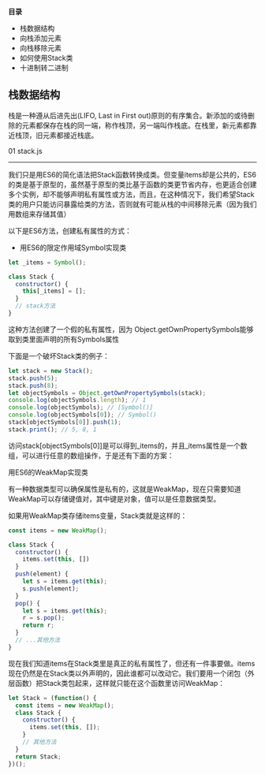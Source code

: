 **目录**

* 栈数据结构
* 向栈添加元素
* 向栈移除元素
* 如何使用Stack类
* 十进制转二进制

## 栈数据结构

栈是一种遵从后进先出(LIFO, Last in First out)原则的有序集合。新添加的或待删除的元素都保存在栈的同一端，称作栈顶，另一端叫作栈底。在栈里，新元素都靠近栈顶，旧元素都接近栈底。

01 stack.js

---

我们只是用ES6的简化语法把Stack函数转换成类。但变量items却是公共的，ES6的类是基于原型的，虽然基于原型的类比基于函数的类更节省内存，也更适合创建多个实例，却不能够声明私有属性或方法，而且，在这种情况下，我们希望Stack类的用户只能访问暴露给类的方法，否则就有可能从栈的中间移除元素（因为我们用数组来存储其值）

以下是ES6方法，创建私有属性的方式：

* 用ES6的限定作用域Symbol实现类

```js
let _items = Symbol();

class Stack {
  constructor() {
    this[_items] = [];
  }
  // stack方法
}
```

这种方法创建了一个假的私有属性，因为 Object.getOwnPropertySymbols能够取到类里面声明的所有Symbols属性

下面是一个破坏Stack类的例子：

```js
let stack = new Stack();
stack.push(5);
stack.push(8);
let objectSymbols = Object.getOwnPropertySymbols(stack);
console.log(objectSymbols.length); // 1
console.log(objectSymbols); // [Symbol()]
console.log(objectSymbols[0]); // Symbol()
stack[objectSymbols[0]].push(1);
stack.print(); // 5, 8, 1
```

访问stack[objectSymbols[0]]是可以得到_items的，并且_items属性是一个数组，可以进行任意的数组操作，于是还有下面的方案：

用ES6的WeakMap实现类

有一种数据类型可以确保属性是私有的，这就是WeakMap，现在只需要知道WeakMap可以存储键值对，其中键是对象，值可以是任意数据类型。

如果用WeakMap类存储items变量，Stack类就是这样的：

```js
const items = new WeakMap();

class Stack {
  constructor() {
    items.set(this, [])
  }
  push(element) {
    let s = items.get(this);
    s.push(element);
  }
  pop() {
    let s = items.get(this);
    r = s.pop();
    return r;
  }
  // ...其他方法
}
```

现在我们知道items在Stack类里是真正的私有属性了，但还有一件事要做。items现在仍然是在Stack类以外声明的，因此谁都可以改动它。我们要用一个闭包（外层函数）把Stack类包起来，这样就只能在这个函数里访问WeakMap：

```js
let Stack = (function() {
  const items = new WeakMap();
  class Stack {
    constructor() {
      items.set(this, []);
    }
    // 其他方法
  }
  return Stack;
})();
```